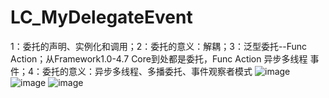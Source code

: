 # LC_MyDelegateEvent
1：委托的声明、实例化和调用；2：委托的意义：解耦；3：泛型委托--Func Action；从Framework1.0-4.7 Core到处都是委托，Func Action 异步多线程 事件；4：委托的意义：异步多线程、多播委托、事件观察者模式
![image](https://user-images.githubusercontent.com/26539681/113878681-69522800-97ec-11eb-80ad-c8aa29ef0791.png)
![image](https://user-images.githubusercontent.com/26539681/113878754-7bcc6180-97ec-11eb-8015-a9e4a0de08ff.png)
![image](https://user-images.githubusercontent.com/26539681/113878806-85ee6000-97ec-11eb-8730-52281ea90384.png)
